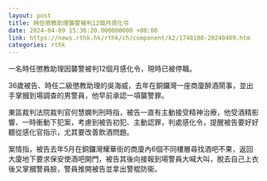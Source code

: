 ```yaml
---
layout: post
title: 時任懲教助理襲警被判12個月感化令
date: 2024-04-09 15:36:20.000000000 +08:00
link: https://news.rthk.hk/rthk/ch/component/k2/1748108-20240409.htm
categories: rthk
---
```


一名時任懲教助理因襲警被判12個月感化令，現時已被停職。

36歲被告、時任二級懲教助理的吳海威，去年在銅鑼灣一座商廈醉酒鬧事，並出手掌摑到場調查的男警員，他早前承認一項襲警罪。

東區裁判法院裁判官何慧嫻判刑時指，被告一直有主動接受精神治療，他受酒精影響、一時衝動下犯案，考慮到被告初犯、主動認罪，判處感化令，提醒被告要好好聽從感化官指示，尤其要改善飲酒問題。

案情指，被告去年5月在銅鑼灣耀華街的商廈內6個不同樓層尋找酒吧不果，返回大廈地下要求保安使酒吧開門，被告其後向接報到場警員大喊大叫，脫去自己上衣後又掌摑警員臉，警員推開被告並拿出警棍防衞。
